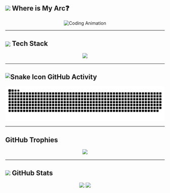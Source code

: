<h2>
  <img src="https://em-content.zobj.net/source/microsoft-teams/363/lady-beetle_1f41e.png" width="30" />
  Where is My Arc❓
</h2>
<p align="center">
  <img src="https://media.giphy.com/media/qgQUggAC3Pfv687qPC/giphy.gif" width="300" alt="Coding Animation" />
</p>





---

<h2 >
  <img src="https://em-content.zobj.net/source/microsoft-teams/363/fire_1f525.png" width="30" style="vertical-align: middle;" />
  Tech Stack
</h2>
<p align="center">
  <img src="https://skillicons.dev/icons?i=c,cpp,java,python,js,ts,html,css,bootstrap,tailwind,react,redux,nextjs,vite,nodejs,express,nestjs,graphql,npm,postman,git,github,gitlab,jquery,sass,vercel,figma,githubactions,mysql,postgres,vercel,regex,vitest&perline=10" />
</p>


---
<h2>
  <img src="https://em-content.zobj.net/source/animated-noto-color-emoji/356/snake_1f40d.gif" width="30" alt="Snake Icon" />
  GitHub Activity
</h2>
<p align="center">
  <img src="https://raw.githubusercontent.com/devMohamed-Hassan/devMohamed-Hassan/output/github-snake-dark.svg" alt="GitHub Snake" />
</p>

---

## GitHub Trophies

<p align="center">
  <img src="https://github-profile-trophy.vercel.app/?username=devMohamed-Hassan&theme=radical&margin-w=15&no-bg=true&no-frame=true&column=8" />
</p>

---

<h2>
  <img src="https://em-content.zobj.net/source/microsoft-teams/363/rocket_1f680.png" width="30" />
  GitHub Stats
</h2>

<p align="center">
  
   <span>
    <img src="https://github-readme-stats.vercel.app/api/top-langs/?username=devMohamed-Hassan&layout=compact&theme=radical&langs_count=10" height="160" />
  </span>
  
  <span>
    <img src="https://github-readme-stats.vercel.app/api?username=devMohamed-Hassan&show_icons=true&include_all_commits=true&count_private=true&hide_title=true&theme=radical&rank_icon=github" height="160" />
  </span>
  
</p>

